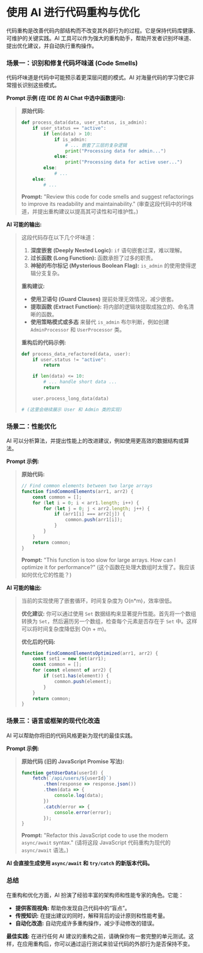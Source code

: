 # 使用 AI 进行代码重构与优化

代码重构是改善代码内部结构而不改变其外部行为的过程。它是保持代码库健康、可维护的关键实践。AI 工具可以作为强大的重构助手，帮助开发者识别坏味道、提出优化建议，并自动执行重构操作。

### 场景一：识别和修复代码坏味道 (Code Smells)

代码坏味道是代码中可能预示着更深层问题的模式。AI 对海量代码的学习使它非常擅长识别这些模式。

**Prompt 示例 (在 IDE 的 AI Chat 中选中函数提问):**

> **原始代码:**
> ```python
> def process_data(data, user_status, is_admin):
>     if user_status == "active":
>         if len(data) > 10:
>             if is_admin:
>                 # ... 嵌套了三层的复杂逻辑
>                 print("Processing data for admin...")
>             else:
>                 print("Processing data for active user...")
>         else:
>             # ...
>     else:
>         # ...
> ```
>
> **Prompt:**
> "Review this code for code smells and suggest refactorings to improve its readability and maintainability."
> (审查这段代码中的坏味道，并提出重构建议以提高其可读性和可维护性。)

**AI 可能的输出:**

> 这段代码存在以下几个坏味道：
> 1.  **深度嵌套 (Deeply Nested Logic):** `if` 语句嵌套过深，难以理解。
> 2.  **过长函数 (Long Function):** 函数承担了过多的职责。
> 3.  **神秘的布尔标记 (Mysterious Boolean Flag):** `is_admin` 的使用使得逻辑分支复杂。
>
> **重构建议:**
> *   **使用卫语句 (Guard Clauses)** 提前处理无效情况，减少嵌套。
> *   **提取函数 (Extract Function):** 将内部的逻辑块提取成独立的、命名清晰的函数。
> *   **使用策略模式或多态** 来替代 `is_admin` 布尔判断，例如创建 `AdminProcessor` 和 `UserProcessor` 类。
>
> **重构后的代码示例:**
> ```python
> def process_data_refactored(data, user):
>     if user.status != "active":
>         return
> 
>     if len(data) <= 10:
>         # ... handle short data ...
>         return
> 
>     user.process_long_data(data)
> 
> # (这里会继续展示 User 和 Admin 类的实现)
> ```

### 场景二：性能优化

AI 可以分析算法，并提出性能上的改进建议，例如使用更高效的数据结构或算法。

**Prompt 示例:**

> **原始代码:**
> ```javascript
> // Find common elements between two large arrays
> function findCommonElements(arr1, arr2) {
>     const common = [];
>     for (let i = 0; i < arr1.length; i++) {
>         for (let j = 0; j < arr2.length; j++) {
>             if (arr1[i] === arr2[j]) {
>                 common.push(arr1[i]);
>             }
>         }
>     }
>     return common;
> }
> ```
>
> **Prompt:**
> "This function is too slow for large arrays. How can I optimize it for performance?"
> (这个函数在处理大数组时太慢了。我应该如何优化它的性能？)

**AI 可能的输出:**

> 当前的实现使用了嵌套循环，时间复杂度为 O(n*m)，效率很低。
>
> **优化建议:**
> 你可以通过使用 `Set` 数据结构来显著提升性能。首先将一个数组转换为 `Set`，然后遍历另一个数组，检查每个元素是否存在于 `Set` 中。这样可以将时间复杂度降低到 O(n + m)。
>
> **优化后的代码:**
> ```javascript
> function findCommonElementsOptimized(arr1, arr2) {
>     const set1 = new Set(arr1);
>     const common = [];
>     for (const element of arr2) {
>         if (set1.has(element)) {
>             common.push(element);
>         }
>     }
>     return common;
> }
> ```

### 场景三：语言或框架的现代化改造

AI 可以帮助你将旧的代码风格更新为现代的最佳实践。

**Prompt 示例:**

> **原始代码 (旧的 JavaScript Promise 写法):**
> ```javascript
> function getUserData(userId) {
>     fetch(`/api/users/${userId}`)
>         .then(response => response.json())
>         .then(data => {
>             console.log(data);
>         })
>         .catch(error => {
>             console.error(error);
>         });
> }
> ```
>
> **Prompt:**
> "Refactor this JavaScript code to use the modern `async/await` syntax."
> (请将这段 JavaScript 代码重构为现代的 `async/await` 语法。)

**AI 会直接生成使用 `async/await` 和 `try/catch` 的新版本代码。**

### 总结

在重构和优化方面，AI 扮演了经验丰富的架构师和性能专家的角色。它能：
*   **提供客观视角:** 帮助你发现自己代码中的“盲点”。
*   **传授知识:** 在提出建议的同时，解释背后的设计原则和性能考量。
*   **自动化改造:** 自动完成许多重构操作，减少手动修改的错误。

**最佳实践:** 在进行任何 AI 建议的重构之前，请确保你有一套完整的单元测试。这样，在应用重构后，你可以通过运行测试来验证代码的外部行为是否保持不变。